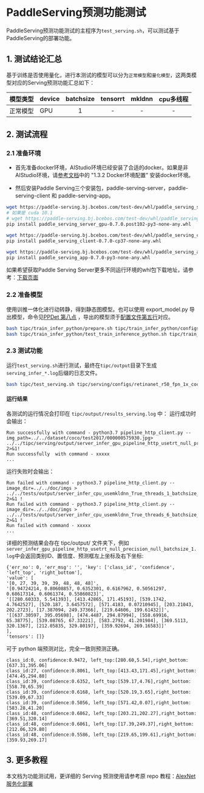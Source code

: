 # PaddleServing预测功能测试

PaddleServing预测功能测试的主程序为`test_serving.sh`，可以测试基于PaddleServing的部署功能。

## 1. 测试结论汇总

基于训练是否使用量化，进行本测试的模型可以分为`正常模型`和`量化模型`，这两类模型对应的Serving预测功能汇总如下：

| 模型类型 |device | batchsize | tensorrt | mkldnn | cpu多线程 |
|  ----   |  ---- |   :----:   |  :----:  |   :----:   |  :----:  |
| 正常模型 | GPU | 1 | - | - | - |

## 2. 测试流程

### 2.1 准备环境

* 首先准备docker环境，AIStudio环境已经安装了合适的docker。如果是非AIStudio环境，请[参考文档](https://github.com/PaddlePaddle/PaddleOCR/blob/release/2.3/doc/doc_ch/environment.md)中的 "1.3.2 Docker环境配置" 安装docker环境。

* 然后安装Paddle Serving三个安装包，paddle-serving-server，paddle-serving-client 和 paddle-serving-app。

```bash
wget https://paddle-serving.bj.bcebos.com/test-dev/whl/paddle_serving_server_gpu-0.7.0.post102-py3-none-any.whl
# 如果是 cuda 10.1 
# wget https://paddle-serving.bj.bcebos.com/test-dev/whl/paddle_serving_server_gpu-0.7.0.post101-py3-none-any.whl
pip install paddle_serving_server_gpu-0.7.0.post102-py3-none-any.whl

wget https://paddle-serving.bj.bcebos.com/test-dev/whl/paddle_serving_client-0.7.0-cp37-none-any.whl
pip install paddle_serving_client-0.7.0-cp37-none-any.whl

wget https://paddle-serving.bj.bcebos.com/test-dev/whl/paddle_serving_app-0.7.0-py3-none-any.whl
pip install paddle_serving_app-0.7.0-py3-none-any.whl
```

如果希望获取Paddle Serving Server更多不同运行环境的whl包下载地址，请参考：[下载页面](https://github.com/PaddlePaddle/Serving/blob/v0.7.0/doc/Latest_Packages_CN.md)


### 2.2 准备模型

使用训推一体化进行动转静，得到静态图模型。也可以使用 export_model.py 导出模型，命令见[PPDet 第八点](https://github.com/PaddlePaddle/PaddleDetection/blob/develop/docs/tutorials/GETTING_STARTED_cn.md) ，导出的模型须于[配置文件第五行](https://github.com/FL77N/RetinaNet-Based-on-PPdet/blob/main/tipc/serving/configs/retinanet_r50_fpn_1x_coco.txt)对应。

```bash
bash tipc/train_infer_python/prepare.sh tipc/train_infer_python/configs/retinanet/retinanet_r50_fpn_1x_coco.txt 'whole_infer'
bash tipc/train_infer_python/test_train_inference_python.sh tipc/train_infer_python/configs/retinanet/retinanet_r50_fpn_1x_coco.txt 'whole_infer'
```

### 2.3 测试功能

运行`test_serving.sh`进行测试，最终在`tipc/output`目录下生成`serving_infer_*.log`后缀的日志文件。

```bash
bash tipc/test_serving.sh tipc/serving/configs/retinanet_r50_fpn_1x_coco.txt
```  

#### 运行结果

各测试的运行情况会打印在 `tipc/output/results_serving.log` 中：
运行成功时会输出：

```
Run successfully with command - python3.7 pipeline_http_client.py --img_path=../../dataset/coco/test2017/000000575930.jpg> ../../tipc/serving/output/server_infer_gpu_pipeline_http_usetrt_null_precision_null_batchsize_1.log 2>&1!
Run successfully  with command - xxxxx
...
```

运行失败时会输出：

```
Run failed with command - python3.7 pipeline_http_client.py --image_dir=../../doc/imgs > ../../tests/output/server_infer_cpu_usemkldnn_True_threads_1_batchsize_1.log 2>&1 !
Run failed with command - python3.7 pipeline_http_client.py --image_dir=../../doc/imgs > ../../tests/output/server_infer_cpu_usemkldnn_True_threads_6_batchsize_1.log 2>&1 !
Run failed with command - xxxxx
...
```

详细的预测结果会存在 tipc/output/ 文件夹下，例如`server_infer_gpu_pipeline_http_usetrt_null_precision_null_batchsize_1.log`中会返回类别ID、置信度、预测框左上坐标及右下坐标:

```
{'err_no': 0, 'err_msg': '', 'key': ['class_id', 'confidence', 'left_top', 'right_bottom'], 
'value': [
'[0, 27, 39, 39, 39, 48, 48, 48]', 
'[0.94724214, 0.80608857, 0.6352301, 0.6167962, 0.50561297, 0.68617314, 0.6061374, 0.55860823]', 
'[[280.60333, 5.541393], [413.42865, 171.45193], [539.1742, 4.7642527], [520.187, 3.6457572], [571.4183, 0.07210945], [203.21043, 202.2723], [17.387094, 249.37366], [219.64606, 199.61432]]', 
'[[637.30597, 395.05698], [474.4487, 294.87994], [558.69916, 65.38775], [539.08765, 67.33221], [583.2792, 41.201984], [369.5113, 320.1367], [212.05835, 329.80197], [359.92694, 269.16583]]'
], 
'tensors': []}
```

可于 python 端预测对比，完全一致则预测正确。

```
class_id:0, confidence:0.9472, left_top:[280.60,5.54],right_bottom:[637.31,395.06]
class_id:27, confidence:0.8061, left_top:[413.43,171.45],right_bottom:[474.45,294.88]
class_id:39, confidence:0.6352, left_top:[539.17,4.76],right_bottom:[558.70,65.39]
class_id:39, confidence:0.6168, left_top:[520.19,3.65],right_bottom:[539.09,67.33]
class_id:39, confidence:0.5056, left_top:[571.42,0.07],right_bottom:[583.28,41.20]
class_id:48, confidence:0.6862, left_top:[203.21,202.27],right_bottom:[369.51,320.14]
class_id:48, confidence:0.6061, left_top:[17.39,249.37],right_bottom:[212.06,329.80]
class_id:48, confidence:0.5586, left_top:[219.65,199.61],right_bottom:[359.93,269.17]
```
## 3. 更多教程

本文档为功能测试用，更详细的 Serving 预测使用请参考原 repo 教程：[AlexNet 服务化部署](https://github.com/littletomatodonkey/AlexNet-Prod/blob/tipc/pipeline/Step5/AlexNet_paddle/README.md)  

